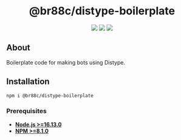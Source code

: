 <div align="center">
    <br>
    <h1>@br88c/distype-boilerplate</h1>
    <p>
        <a href="https://www.npmjs.com/package/@br88c/distype-boilerplate"><img src="https://img.shields.io/npm/v/@br88c/distype-boilerplate.svg?color=5162F&style=for-the-badge&logo=npm"></a>
        <a href="https://github.com/BR88C/distype-boilerplate/actions/workflows/build.yml"><img src="https://img.shields.io/github/workflow/status/BR88C/distype-boilerplate/Build?style=for-the-badge&logo=github"><a>
        <a href="https://github.com/BR88C/distype-boilerplate/actions/workflows/tests.yml"><img src="https://img.shields.io/github/workflow/status/BR88C/distype-boilerplate/Tests?label=tests&style=for-the-badge&logo=github"><a>
    </p>
</div>

## About

Boilerplate code for making bots using Distype. 

## Installation

```sh
npm i @br88c/distype-boilerplate
```

### Prerequisites

- **[Node.js >=16.13.0](https://nodejs.org/)**
- **[NPM >=8.1.0](https://www.npmjs.com/)**
